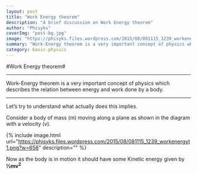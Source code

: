 ```yaml
---
layout: post
title: "Work Energy theorem"
description: "A brief discussion on Work Energy theorem"
author: "Phisyks"
coverImg: "post-bg.jpg"
image: "https://phisyks.files.wordpress.com/2015/08/081115_1239_workenergyt1.png"
summary: "Work-Energy theorem is a very important concept of physics which describes the relation between energy and work done by a body."
category: basic-physics
---
```


#Work Energy theorem#


***
Work-Energy theorem is a very important concept of physics which describes the relation between energy and work done by a body.
***

Let’s try to understand what actually does this implies.

Consider a body of mass (m) moving along a plane as shown in the diagram with a velocity (v).


{% include image.html url="https://phisyks.files.wordpress.com/2015/08/081115_1239_workenergyt1.png?w=656" description="" %} 

Now as the body is in motion it should have some Kinetic energy given by **½mv<sup>2</sup>**
